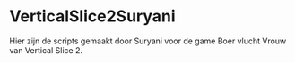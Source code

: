 # VerticalSlice2Suryani

Hier zijn de scripts gemaakt door Suryani voor de game Boer vlucht Vrouw van Vertical Slice 2.
